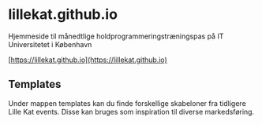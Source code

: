 # lillekat.github.io

Hjemmeside til månedtlige holdprogrammeringstræningspas på IT Universitetet i København

[https://lillekat.github.io](https://lillekat.github.io)

## Templates

Under mappen templates kan du finde forskellige skabeloner fra tidligere Lille Kat events. Disse kan bruges som inspiration til diverse markedsføring.